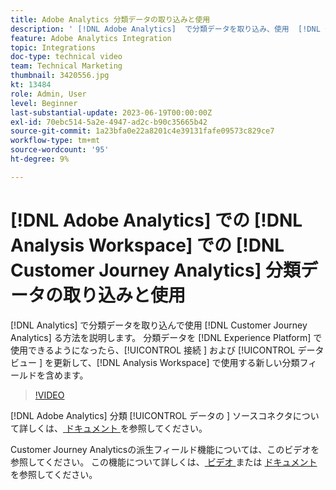 ```yaml
---
title: Adobe Analytics 分類データの取り込みと使用
description: ' [!DNL Adobe Analytics]  で分類データを取り込み、使用  [!DNL Customer Journey Analytics] 使用する方法を説明します。'
feature: Adobe Analytics Integration
topic: Integrations
doc-type: technical video
team: Technical Marketing
thumbnail: 3420556.jpg
kt: 13484
role: Admin, User
level: Beginner
last-substantial-update: 2023-06-19T00:00:00Z
exl-id: 70ebc514-5a2e-4947-ad2c-b90c35665b42
source-git-commit: 1a23bfa0e22a8201c4e39131fafe09573c829ce7
workflow-type: tm+mt
source-wordcount: '95'
ht-degree: 9%

---
```


# [!DNL Adobe Analytics] での [!DNL Analysis Workspace] での [!DNL Customer Journey Analytics] 分類データの取り込みと使用

[!DNL Analytics] で分類データを取り込んで使用 [!DNL Customer Journey Analytics] る方法を説明します。 分類データを [!DNL Experience Platform] で使用できるようになったら、[!UICONTROL  接続 ] および [!UICONTROL  データビュー ] を更新して、[!DNL Analysis Workspace] で使用する新しい分類フィールドを含めます。 

>[!VIDEO](https://video.tv.adobe.com/v/3420556/?quality=12&learn=on)

[!DNL Adobe Analytics] 分類 [!UICONTROL  データの ] ソースコネクタについて詳しくは、[ ドキュメント ](https://experienceleague.adobe.com/docs/experience-platform/sources/ui-tutorials/create/adobe-applications/classifications.html?lang=ja) を参照してください。

Customer Journey Analyticsの派生フィールド機能については、このビデオを参照してください。 この機能について詳しくは、[ ビデオ ](https://experienceleague.adobe.com/docs/customer-journey-analytics-learn/tutorials/data-views/derived-fields-in-cja.html) または [ ドキュメント ](https://experienceleague.adobe.com/docs/analytics-platform/using/cja-dataviews/derived-fields.html?lang=ja) を参照してください。
